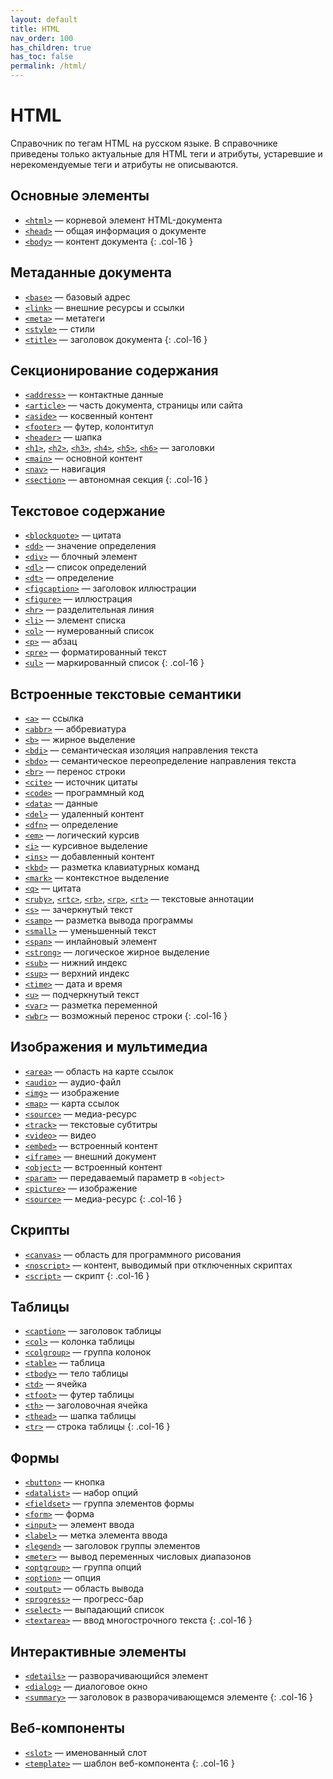 ```yaml
---
layout: default
title: HTML
nav_order: 100
has_children: true
has_toc: false
permalink: /html/
---
```


# HTML

Справочник по тегам HTML на русском языке. В справочнике приведены только актуальные для HTML теги и атрибуты, устаревшие и нерекомендуемые теги и атрибуты не описываются.

<!-- prettier-ignore-start -->

## Основные элементы

- [`<html>`](html.md) &mdash; корневой элемент HTML-документа
- [`<head>`](head.md) &mdash; общая информация о документе
- [`<body>`](body.md) &mdash; контент документа
{: .col-16 }

## Метаданные документа

- [`<base>`](base.md) &mdash; базовый адрес
- [`<link>`](link.md) &mdash; внешние ресурсы и ссылки
- [`<meta>`](meta.md) &mdash; метатеги
- [`<style>`](style.md) &mdash; стили
- [`<title>`](title.md) &mdash; заголовок документа
{: .col-16 }

## Секционирование содержания

- [`<address>`](address.md) &mdash; контактные данные
- [`<article>`](article.md) &mdash; часть документа, страницы или сайта
- [`<aside>`](aside.md) &mdash; косвенный контент
- [`<footer>`](footer.md) &mdash; футер, колонтитул
- [`<header>`](header.md) &mdash; шапка
- [`<h1>`](h1.md), [`<h2>`](h2.md), [`<h3>`](h3.md), [`<h4>`](h4.md), [`<h5>`](h5.md), [`<h6>`](h6.md) &mdash; заголовки
- [`<main>`](main.md) &mdash; основной контент
- [`<nav>`](nav.md) &mdash; навигация
- [`<section>`](section.md) &mdash; автономная секция
{: .col-16 }

## Текстовое содержание

- [`<blockquote>`](blockquote.md) &mdash; цитата
- [`<dd>`](dd.md) &mdash; значение определения
- [`<div>`](div.md) &mdash; блочный элемент
- [`<dl>`](dl.md) &mdash; список определений
- [`<dt>`](dt.md) &mdash; определение
- [`<figcaption>`](figcaption.md) &mdash; заголовок иллюстрации
- [`<figure>`](figure.md) &mdash; иллюстрация
- [`<hr>`](hr.md) &mdash; разделительная линия
- [`<li>`](li.md) &mdash; элемент списка
- [`<ol>`](ol.md) &mdash; нумерованный список
- [`<p>`](p.md) &mdash; абзац
- [`<pre>`](pre.md) &mdash; форматированный текст
- [`<ul>`](ul.md) &mdash; маркированный список
{: .col-16 }

## Встроенные текстовые семантики

- [`<a>`](a.md) &mdash; ссылка
- [`<abbr>`](abbr.md) &mdash; аббревиатура
- [`<b>`](b.md) &mdash; жирное выделение
- [`<bdi>`](bdi.md) &mdash; семантическая изоляция направления текста
- [`<bdo>`](bdo.md) &mdash; семантическое переопределение направления текста
- [`<br>`](br.md) &mdash; перенос строки
- [`<cite>`](cite.md) &mdash; источник цитаты
- [`<code>`](code.md) &mdash; программный код
- [`<data>`](data.md) &mdash; данные
- [`<del>`](del.md) &mdash; удаленный контент
- [`<dfn>`](dfn.md) &mdash; определение
- [`<em>`](em.md) &mdash; логический курсив
- [`<i>`](i.md) &mdash; курсивное выделение
- [`<ins>`](ins.md) &mdash; добавленный контент
- [`<kbd>`](kbd.md) &mdash; разметка клавиатурных команд
- [`<mark>`](mark.md) &mdash; контекстное выделение
- [`<q>`](q.md) &mdash; цитата
- [`<ruby>`](ruby.md), [`<rtc>`](rtc.md), [`<rb>`](rb.md), [`<rp>`](rp.md), [`<rt>`](rt.md) &mdash; текстовые аннотации
- [`<s>`](s.md) &mdash; зачеркнутый текст
- [`<samp>`](samp.md) &mdash; разметка вывода программы
- [`<small>`](small.md) &mdash; уменьшенный текст
- [`<span>`](span.md) &mdash; инлайновый элемент
- [`<strong>`](strong.md) &mdash; логическое жирное выделение
- [`<sub>`](sub.md) &mdash; нижний индекс
- [`<sup>`](sup.md) &mdash; верхний индекс
- [`<time>`](time.md) &mdash; дата и время
- [`<u>`](u.md) &mdash; подчеркнутый текст
- [`<var>`](var.md) &mdash; разметка переменной
- [`<wbr>`](wbr.md) &mdash; возможный перенос строки
{: .col-16 }

## Изображения и мультимедиа

- [`<area>`](area.md) &mdash; область на карте ссылок
- [`<audio>`](audio.md) &mdash; аудио-файл
- [`<img>`](img.md) &mdash; изображение
- [`<map>`](map.md) &mdash; карта ссылок
- [`<source>`](source.md) &mdash; медиа-ресурс
- [`<track>`](track.md) &mdash; текстовые субтитры
- [`<video>`](video.md) &mdash; видео
- [`<embed>`](embed.md) &mdash; встроенный контент
- [`<iframe>`](iframe.md) &mdash; внешний документ
- [`<object>`](object.md) &mdash; встроенный контент
- [`<param>`](param.md) &mdash; передаваемый параметр в `<object>`
- [`<picture>`](picture.md) &mdash; изображение
- [`<source>`](source.md) &mdash; медиа-ресурс
{: .col-16 }

## Скрипты

- [`<canvas>`](canvas.md) &mdash; область для программного рисования
- [`<noscript>`](noscript.md) &mdash; контент, выводимый при отключенных скриптах
- [`<script>`](script.md) &mdash; скрипт
{: .col-16 }

## Таблицы

- [`<caption>`](caption.md) &mdash; заголовок таблицы
- [`<col>`](col.md) &mdash; колонка таблицы
- [`<colgroup>`](colgroup.md) &mdash; группа колонок
- [`<table>`](table.md) &mdash; таблица
- [`<tbody>`](tbody.md) &mdash; тело таблицы
- [`<td>`](td.md) &mdash; ячейка
- [`<tfoot>`](tfoot.md) &mdash; футер таблицы
- [`<th>`](th.md) &mdash; заголовочная ячейка
- [`<thead>`](thead.md) &mdash; шапка таблицы
- [`<tr>`](tr.md) &mdash; строка таблицы
{: .col-16 }

## Формы

- [`<button>`](button.md) &mdash; кнопка
- [`<datalist>`](datalist.md) &mdash; набор опций
- [`<fieldset>`](fieldset.md) &mdash; группа элементов формы
- [`<form>`](form.md) &mdash; форма
- [`<input>`](input.md) &mdash; элемент ввода
- [`<label>`](label.md) &mdash; метка элемента ввода
- [`<legend>`](legend.md) &mdash; заголовок группы элементов
- [`<meter>`](meter.md) &mdash; вывод переменных числовых диапазонов
- [`<optgroup>`](optgroup.md) &mdash; группа опций
- [`<option>`](option.md) &mdash; опция
- [`<output>`](output.md) &mdash; область вывода
- [`<progress>`](progress.md) &mdash; прогресс-бар
- [`<select>`](select.md) &mdash; выпадающий список
- [`<textarea>`](textarea.md) &mdash; ввод многострочного текста
{: .col-16 }

## Интерактивные элементы

- [`<details>`](details.md) &mdash; разворачивающийся элемент
- [`<dialog>`](dialog.md) &mdash; диалоговое окно
- [`<summary>`](summary.md) &mdash; заголовок в разворачивающемся элементе
{: .col-16 }

## Веб-компоненты

- [`<slot>`](slot.md) &mdash; именованный слот
- [`<template>`](template.md) &mdash; шаблон веб-компонента
{: .col-16 }

<!-- prettier-ignore-end -->

